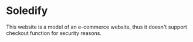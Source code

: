# Soledify
This website is a model of an e-commerce website, thus it doesn't support checkout function for security reasons. 
